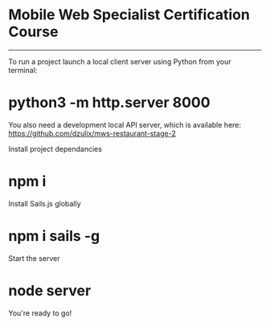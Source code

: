 # Mobile Web Specialist Certification Course
---
To run a project launch a local client server using Python from your terminal:

# python3 -m http.server 8000

You also need a development local API server, which is available here: https://github.com/dzulix/mws-restaurant-stage-2

Install project dependancies
# npm i
Install Sails.js globally
# npm i sails -g
Start the server
# node server

You're ready to go!



